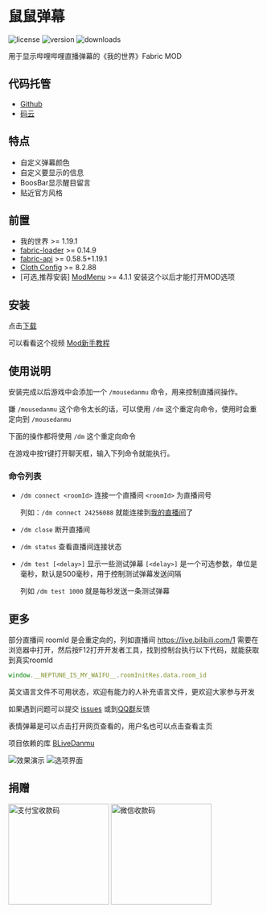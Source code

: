 # 鼠鼠弹幕
![license](https://img.shields.io/github/license/LiQing-Code/mouse-danmu)
![version](https://img.shields.io/github/v/release/liqing-code/mouse-danmu)
![downloads](https://img.shields.io/github/downloads/liqing-code/mouse-danmu/total)

用于显示哔哩哔哩直播弹幕的《我的世界》Fabric MOD

## 代码托管
- [Github](https://github.com/LiQing-Code/mouse-danmu)
- [码云](https://gitee.com/LiQing-Code/mouse-danmu)

## 特点
- 自定义弹幕颜色
- 自定义要显示的信息
- BoosBar显示醒目留言
- 贴近官方风格

## 前置

- 我的世界 >= 1.19.1
- [fabric-loader](https://github.com/FabricMC/fabric-loader) >= 0.14.9
- [fabric-api](https://github.com/FabricMC/fabric) >= 0.58.5+1.19.1
- [Cloth Config](https://github.com/shedaniel/cloth-config) >= 8.2.88
- [可选,推荐安装] [ModMenu](https://github.com/TerraformersMC/ModMenu) >= 4.1.1
 安装这个以后才能打开MOD选项

## 安装

点击[下载](https://github.com/LiQing-Code/mouse-danmu/releases)

可以看看这个视频 [Mod新手教程](https://www.bilibili.com/video/BV1cX4y1T7RZ)

## 使用说明

安装完成以后游戏中会添加一个 `/mousedanmu` 命令，用来控制直播间操作。

嫌 `/mousedanmu` 这个命令太长的话，可以使用 `/dm` 这个重定向命令，使用时会重定向到 `/mousedanmu`

下面的操作都将使用 `/dm` 这个重定向命令

在游戏中按`T`键打开聊天框，输入下列命令就能执行。

### 命令列表

- `/dm connect <roomId>` 连接一个直播间 `<roomId>` 为直播间号

  列如：`/dm connect 24256088` 就能连接到[我的直播间](https://live.bilibili.com/24256088)了

- `/dm close` 断开直播间
- `/dm status` 查看直播间连接状态
- `/dm test [<delay>]` 显示一些测试弹幕 `[<delay>]` 是一个可选参数，单位是毫秒，默认是500毫秒，用于控制测试弹幕发送间隔

  列如 `/dm test 1000` 就是每秒发送一条测试弹幕

## 更多

部分直播间 roomId 是会重定向的，列如直播间 https://live.bilibili.com/1 需要在浏览器中打开，然后按F12打开开发者工具，找到控制台执行以下代码，就能获取到真实roomId
```javascript 
window.__NEPTUNE_IS_MY_WAIFU__.roomInitRes.data.room_id
``` 


英文语言文件不可用状态，欢迎有能力的人补充语言文件，更欢迎大家参与开发

如果遇到问题可以提交 [issues](https://github.com/LiQing-Code/mouse-danmu/issues) 或到[QQ群](https://jq.qq.com/?_wv=1027&k=nImOUpnV)反馈

表情弹幕是可以点击打开网页查看的，用户名也可以点击查看主页

项目依赖的库 [BLiveDanmu](https://github.com/LiQing-Code/BLiveDanmu/tree/master)

![效果演示](https://user-images.githubusercontent.com/51829935/206930179-9e6a5419-0127-4cf3-9f36-7554a66e448a.png)
![选项界面](https://user-images.githubusercontent.com/51829935/206930213-3c101622-2f8f-4fcd-949d-46b971d9d552.png)

## 捐赠
<div>
	<img style="height: 200px;" alt="支付宝收款码" src="https://user-images.githubusercontent.com/51829935/207527270-67065069-c294-4f67-befa-bed66c680306.png">
	<img style="height: 200px;" alt="微信收款码" src="https://user-images.githubusercontent.com/51829935/207527395-0a3802a2-2ce6-48e2-bb04-e83dbc4236d3.png">
</div>

